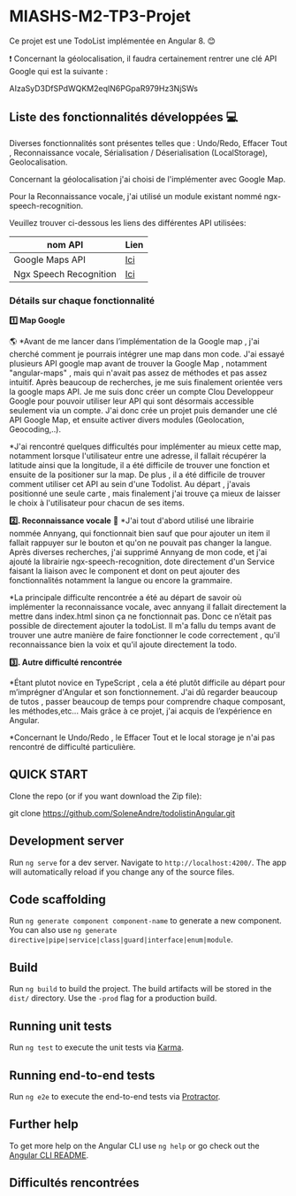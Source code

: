 # MIASHS-M2-TP3-Projet

Ce projet est une TodoList implémentée en Angular 8. :blush:

:heavy_exclamation_mark: Concernant la géolocalisation, il faudra certainement rentrer une clé API Google qui est la suivante : 

AIzaSyD3DfSPdWQKM2eqIN6PGpaR979Hz3NjSWs

## Liste des fonctionnalités développées :computer:

Diverses fonctionnalités sont présentes telles que : 
Undo/Redo, Effacer Tout , Reconnaissance vocale, Sérialisation / Déserialisation (LocalStorage), Geolocalisation.

Concernant la géolocalisation j'ai choisi de l'implémenter avec Google Map. 

Pour la Reconnaissance vocale, j'ai utilisé un module existant nommé ngx-speech-recognition. 

Veuillez trouver ci-dessous les liens des différentes API utilisées:

nom API | Lien
------------ | -------------
Google Maps API | [Ici](https://cloud.google.com/maps-platform/?hl=fr)
Ngx Speech Recognition  | [Ici](https://www.npmjs.com/package/@kamiazya/ngx-speech-recognition)

### Détails sur chaque fonctionnalité 


**:one: Map Google**

:earth_americas: 
 *Avant de me lancer dans l’implémentation de la Google map , j'ai cherché comment je pourrais intégrer une map dans mon code. J'ai essayé plusieurs API google map avant de trouver la Google Map , notamment "angular-maps" , mais qui n'avait pas assez de méthodes et pas assez intuitif.
Après beaucoup de recherches, je me suis finalement orientée vers la google maps API. Je me suis donc créer un compte Clou Developpeur Google pour pouvoir utiliser leur API qui sont désormais accessible seulement via un compte.
J'ai donc crée un projet puis demander une clé API Google Map, et ensuite activer divers modules (Geolocation, Geocoding,..).

*J'ai rencontré quelques difficultés pour implémenter au mieux cette map, notamment lorsque l'utilisateur entre une adresse, il fallait récupérer la latitude ainsi que la longitude, il a été difficile de trouver une fonction et ensuite de la positioner sur la map. De plus , il a été difficile de trouver comment utiliser cet API au sein d'une Todolist. Au départ , j'avais positionné une seule carte , mais finalement j'ai trouve ça mieux de laisser le choix à l'utilisateur pour chacun de ses items.

**:two:. Reconnaissance vocale**
:microphone:
*J'ai tout d'abord utilisé une librairie nommée Annyang, qui fonctionnait bien sauf que pour ajouter un item il fallait rappuyer sur le bouton et qu'on ne pouvait pas changer la langue. Après diverses recherches, j'ai supprimé Annyang de mon code, et j'ai ajouté la librairie ngx-speech-recognition, dote directement d'un Service faisant la liaison avec le component et dont on peut ajouter des fonctionnalités notamment la langue ou encore la grammaire.

*La principale difficulte rencontrée a été au départ de savoir où implémenter la reconnaissance vocale, avec annyang il fallait directement la mettre dans index.html sinon ça ne fonctionnait pas. Donc ce n’était pas possible de directement ajouter la todoList. Il m'a fallu du temps avant de trouver une autre manière de faire fonctionner le code correctement , qu'il reconnaissance bien la voix et qu'il ajoute directement la todo.

**:three:. Autre difficulté rencontrée**

*Étant plutot novice en TypeScript , cela a été plutôt difficile au départ pour m’imprégner d'Angular et son fonctionnement. J'ai dû regarder beaucoup de tutos , passer beaucoup de temps pour comprendre chaque composant, les méthodes,etc...
Mais grâce à ce projet, j'ai acquis de l’expérience en Angular.

*Concernant le Undo/Redo , le Effacer Tout et le local storage je n'ai pas rencontré de difficulté particulière.

## QUICK START 

Clone the repo (or if you want download the Zip file):

git clone https://github.com/SoleneAndre/todolistinAngular.git

## Development server

Run `ng serve` for a dev server. Navigate to `http://localhost:4200/`. The app will automatically reload if you change any of the source files.

## Code scaffolding

Run `ng generate component component-name` to generate a new component. You can also use `ng generate directive|pipe|service|class|guard|interface|enum|module`.

## Build

Run `ng build` to build the project. The build artifacts will be stored in the `dist/` directory. Use the `-prod` flag for a production build.

## Running unit tests

Run `ng test` to execute the unit tests via [Karma](https://karma-runner.github.io).

## Running end-to-end tests

Run `ng e2e` to execute the end-to-end tests via [Protractor](http://www.protractortest.org/).

## Further help

To get more help on the Angular CLI use `ng help` or go check out the [Angular CLI README](https://github.com/angular/angular-cli/blob/master/README.md).

## Difficultés rencontrées 



